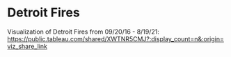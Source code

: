# Detroit Fires
Visualization of Detroit Fires from 09/20/16 - 8/19/21:
https://public.tableau.com/shared/XWTNR5CMJ?:display_count=n&:origin=viz_share_link

